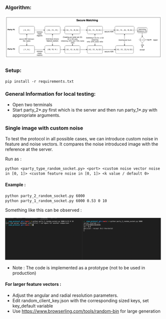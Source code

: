  ### Algorithm:
 ![alt text](./resources/scheme.png)
 
 ### Setup:
 ```
 pip install -r requirements.txt
 ```

 
 ### General Information for local testing: 
 * Open two terminals
 * Start party_2*.py first which is the server and then run party_1*.py with appropriate arguments. 
 

### Single image with custom noise

To test the protocol in all possible cases, we can introduce custom noise in feature and noise vectors. It compares the noise introduced image with the reference at the server.

Run as :
 ```
 python <party_type_random_socket.py> <port> <custom noise vector noise in [0, 1]> <custom feature noise in [0, 1]> <k value / default 0>
 ```

#### Example   :
 ```
 python party_2_random_socket.py 6000 
 python party_1_random_socket.py 6000 0.53 0 10
 ```
 Something like this can be observed : <br><br>
 ![alt text](./resources/out.png)

* Note : The code is implemented as a prototype (not to be used in production) 

 

 #### For larger feature vectors : 
 * Adjust the angular and radial resolution parameters.
 * Edit random_client_key.json with the corresponding sized keys, set key_default variable
 * Use https://www.browserling.com/tools/random-bin for large generation
